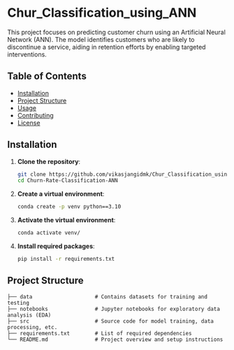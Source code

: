 # Chur_Classification_using_ANN

This project focuses on predicting customer churn using an Artificial Neural Network (ANN). The model identifies customers who are likely to discontinue a service, aiding in retention efforts by enabling targeted interventions.

## Table of Contents
- [Installation](#installation)
- [Project Structure](#project-structure)
- [Usage](#usage)
- [Contributing](#contributing)
- [License](#license)

## Installation

1. **Clone the repository**:
    ```bash
    git clone https://github.com/vikasjangidmk/Chur_Classification_using_ANN.git
    cd Churn-Rate-Classification-ANN
    ```

2. **Create a virtual environment**:
    ```bash
    conda create -p venv python==3.10
    ```

3. **Activate the virtual environment**:
    ```bash
    conda activate venv/
    ```

4. **Install required packages**:
    ```bash
    pip install -r requirements.txt
    ```

## Project Structure

```plaintext
├── data                    # Contains datasets for training and testing
├── notebooks               # Jupyter notebooks for exploratory data analysis (EDA)
├── src                     # Source code for model training, data processing, etc.
├── requirements.txt        # List of required dependencies
└── README.md               # Project overview and setup instructions
